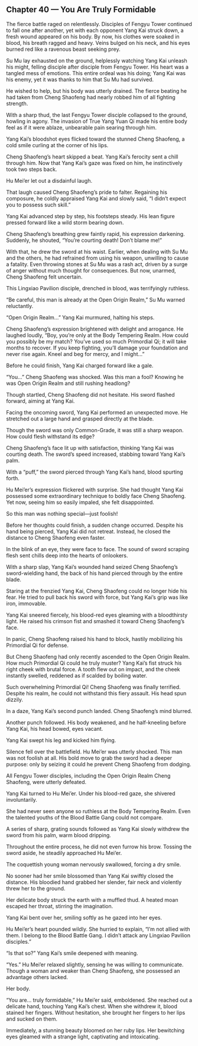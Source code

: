 ## Chapter 40 — You Are Truly Formidable

The fierce battle raged on relentlessly. Disciples of Fengyu Tower continued to fall one after another, yet with each opponent Yang Kai struck down, a fresh wound appeared on his body. By now, his clothes were soaked in blood, his breath ragged and heavy. Veins bulged on his neck, and his eyes burned red like a ravenous beast seeking prey.

Su Mu lay exhausted on the ground, helplessly watching Yang Kai unleash his might, felling disciple after disciple from Fengyu Tower. His heart was a tangled mess of emotions. This entire ordeal was his doing; Yang Kai was his enemy, yet it was thanks to him that Su Mu had survived.

He wished to help, but his body was utterly drained. The fierce beating he had taken from Cheng Shaofeng had nearly robbed him of all fighting strength.

With a sharp thud, the last Fengyu Tower disciple collapsed to the ground, howling in agony. The invasion of True Yang Yuan Qi made his entire body feel as if it were ablaze, unbearable pain searing through him.

Yang Kai’s bloodshot eyes flicked toward the stunned Cheng Shaofeng, a cold smile curling at the corner of his lips.

Cheng Shaofeng’s heart skipped a beat. Yang Kai’s ferocity sent a chill through him. Now that Yang Kai’s gaze was fixed on him, he instinctively took two steps back.

Hu Mei’er let out a disdainful laugh.

That laugh caused Cheng Shaofeng’s pride to falter. Regaining his composure, he coldly appraised Yang Kai and slowly said, “I didn’t expect you to possess such skill.”

Yang Kai advanced step by step, his footsteps steady. His lean figure pressed forward like a wild storm bearing down.

Cheng Shaofeng’s breathing grew faintly rapid, his expression darkening. Suddenly, he shouted, “You’re courting death! Don’t blame me!”

With that, he drew the sword at his waist. Earlier, when dealing with Su Mu and the others, he had refrained from using his weapon, unwilling to cause a fatality. Even throwing stones at Su Mu was a rash act, driven by a surge of anger without much thought for consequences. But now, unarmed, Cheng Shaofeng felt uncertain.

This Lingxiao Pavilion disciple, drenched in blood, was terrifyingly ruthless.

“Be careful, this man is already at the Open Origin Realm,” Su Mu warned reluctantly.

“Open Origin Realm…” Yang Kai murmured, halting his steps.

Cheng Shaofeng’s expression brightened with delight and arrogance. He laughed loudly, “Boy, you’re only at the Body Tempering Realm. How could you possibly be my match? You’ve used so much Primordial Qi; it will take months to recover. If you keep fighting, you’ll damage your foundation and never rise again. Kneel and beg for mercy, and I might…”

Before he could finish, Yang Kai charged forward like a gale.

“You…” Cheng Shaofeng was shocked. Was this man a fool? Knowing he was Open Origin Realm and still rushing headlong?

Though startled, Cheng Shaofeng did not hesitate. His sword flashed forward, aiming at Yang Kai.

Facing the oncoming sword, Yang Kai performed an unexpected move. He stretched out a large hand and grasped directly at the blade.

Though the sword was only Common-Grade, it was still a sharp weapon. How could flesh withstand its edge?

Cheng Shaofeng’s face lit up with satisfaction, thinking Yang Kai was courting death. The sword’s speed increased, stabbing toward Yang Kai’s palm.

With a “puff,” the sword pierced through Yang Kai’s hand, blood spurting forth.

Hu Mei’er’s expression flickered with surprise. She had thought Yang Kai possessed some extraordinary technique to boldly face Cheng Shaofeng. Yet now, seeing him so easily impaled, she felt disappointed.

So this man was nothing special—just foolish!

Before her thoughts could finish, a sudden change occurred. Despite his hand being pierced, Yang Kai did not retreat. Instead, he closed the distance to Cheng Shaofeng even faster.

In the blink of an eye, they were face to face. The sound of sword scraping flesh sent chills deep into the hearts of onlookers.

With a sharp slap, Yang Kai’s wounded hand seized Cheng Shaofeng’s sword-wielding hand, the back of his hand pierced through by the entire blade.

Staring at the frenzied Yang Kai, Cheng Shaofeng could no longer hide his fear. He tried to pull back his sword with force, but Yang Kai’s grip was like iron, immovable.

Yang Kai sneered fiercely, his blood-red eyes gleaming with a bloodthirsty light. He raised his crimson fist and smashed it toward Cheng Shaofeng’s face.

In panic, Cheng Shaofeng raised his hand to block, hastily mobilizing his Primordial Qi for defense.

But Cheng Shaofeng had only recently ascended to the Open Origin Realm. How much Primordial Qi could he truly muster? Yang Kai’s fist struck his right cheek with brutal force. A tooth flew out on impact, and the cheek instantly swelled, reddened as if scalded by boiling water.

Such overwhelming Primordial Qi! Cheng Shaofeng was finally terrified. Despite his realm, he could not withstand this fiery assault. His head spun dizzily.

In a daze, Yang Kai’s second punch landed. Cheng Shaofeng’s mind blurred.

Another punch followed. His body weakened, and he half-kneeling before Yang Kai, his head bowed, eyes vacant.

Yang Kai swept his leg and kicked him flying.

Silence fell over the battlefield. Hu Mei’er was utterly shocked. This man was not foolish at all. His bold move to grab the sword had a deeper purpose: only by seizing it could he prevent Cheng Shaofeng from dodging.

All Fengyu Tower disciples, including the Open Origin Realm Cheng Shaofeng, were utterly defeated.

Yang Kai turned to Hu Mei’er. Under his blood-red gaze, she shivered involuntarily.

She had never seen anyone so ruthless at the Body Tempering Realm. Even the talented youths of the Blood Battle Gang could not compare.

A series of sharp, grating sounds followed as Yang Kai slowly withdrew the sword from his palm, warm blood dripping.

Throughout the entire process, he did not even furrow his brow. Tossing the sword aside, he steadily approached Hu Mei’er.

The coquettish young woman nervously swallowed, forcing a dry smile.

No sooner had her smile blossomed than Yang Kai swiftly closed the distance. His bloodied hand grabbed her slender, fair neck and violently threw her to the ground.

Her delicate body struck the earth with a muffled thud. A heated moan escaped her throat, stirring the imagination.

Yang Kai bent over her, smiling softly as he gazed into her eyes.

Hu Mei’er’s heart pounded wildly. She hurried to explain, “I’m not allied with them. I belong to the Blood Battle Gang. I didn’t attack any Lingxiao Pavilion disciples.”

“Is that so?” Yang Kai’s smile deepened with meaning.

“Yes.” Hu Mei’er relaxed slightly, sensing he was willing to communicate. Though a woman and weaker than Cheng Shaofeng, she possessed an advantage others lacked.

Her body.

“You are… truly formidable,” Hu Mei’er said, emboldened. She reached out a delicate hand, touching Yang Kai’s chest. When she withdrew it, blood stained her fingers. Without hesitation, she brought her fingers to her lips and sucked on them.

Immediately, a stunning beauty bloomed on her ruby lips. Her bewitching eyes gleamed with a strange light, captivating and intoxicating.
